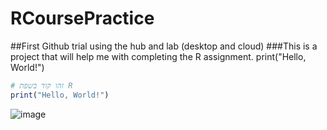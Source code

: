 # RCoursePractice
##First Github trial using the hub and lab (desktop and cloud)
###This is a project that will help me with completing the R assignment.
print("Hello, World!")
```r
# זהו קוד בשפת R
print("Hello, World!")
```
![image](https://github.com/user-attachments/assets/5d00ebf3-ed4d-4205-b494-e54125a79865)


